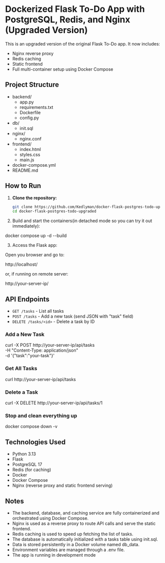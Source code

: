 # Dockerized Flask To-Do App with PostgreSQL, Redis, and Nginx (Upgraded Version)

This is an upgraded version of the original Flask To-Do app.
It now includes:

- Nginx reverse proxy
- Redis caching
- Static frontend
- Full multi-container setup using Docker Compose

## Project Structure

- backend/
  - app.py
  - requirements.txt
  - Dockerfile
  - config.py
- db/
  - init.sql
- nginx/
  - nginx.conf
- frontend/
  - index.html
  - styles.css
  - main.js
- docker-compose.yml
- README.md

## How to Run

1. **Clone the repository:**

   ```bash
   git clone https://github.com/Kedlyman/docker-flask-postgres-todo-upgraded.git
   cd docker-flask-postgres-todo-upgraded

2. Build and start the containers(in detached mode so you can try it out immediately):

  docker compose up -d --build

3. Access the Flask app:

  Open you browser and go to:

  http://localhost/
  
  or, if running on remote server:
  
  http://your-server-ip/

## API Endpoints

- `GET /tasks` - List all tasks
- `POST /tasks` - Add a new task (send JSON with "task" field)
- `DELETE /tasks/<id>` - Delete a task by ID

### Add a New Task

curl -X POST http://your-server-ip/api/tasks \
  -H "Content-Type: application/json" \
  -d '{"task":"your-task"}'

### Get All Tasks

curl http://your-server-ip/api/tasks

### Delete a Task

curl -X DELETE http://your-server-ip/api/tasks/1

### Stop and clean everything up

docker compose down -v

## Technologies Used

- Python 3.13
- Flask
- PostgreSQL 17
- Redis (for caching)
- Docker
- Docker Compose
- Nginx (reverse proxy and static frontend serving)

## Notes

- The backend, database, and caching service are fully containerized and orchestrated using Docker Compose.
- Nginx is used as a reverse proxy to route API calls and serve the static frontend.
- Redis caching is used to speed up fetching the list of tasks.
- The database is automatically initialized with a tasks table using init.sql.
- Data is stored persistently in a Docker volume named db_data.
- Environment variables are managed through a .env file.
- The app is running in development mode
